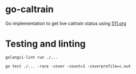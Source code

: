 # go-caltrain

Go implementation to get live caltrain status using [511.org](https://511.org/)

# Testing and linting
`golangci-lint run ./...`

`go test ./... -race -cover -count=1 -coverprofile=c.out`

